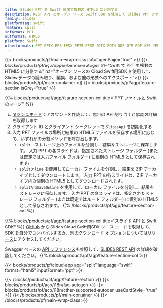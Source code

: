 ```yaml
---
title: Slides PPT を Swift 経由で複数の HTML5 に分割する
description: REST API とオープン ソース Swift SDK を使用して Slides PPT ファイルを HTML5 スライドに分割する
family: slides
platformtag: swift
feature: split
informat: PPT
outformat: HTML5
platform: Swift
otherformats: PPT PPTX PPS PPSX PPTM PPSM POTX POTM ODP OTP PDF XPS JPEG PNG BMP TIFF SVG MD GIF XAML
---
```


{{< blocks/products/pf/main-wrap-class isAutogenPage="true" >}}
{{< blocks/products/pf/agp/upper-banner-autogen h1="Swift で PPT を複数の HTML5 に分割する" h2="オープン ソースの Cloud Swift用SDK を使用して、Slides データの読み取り、編集、および他の形式へのエクスポート">}}
{{< blocks/products/pf/main-container >}}
{{< blocks/products/pf/agp/feature-section isGrey="true" >}}

{{% blocks/products/pf/agp/feature-section-col title="PPT ファイルと Swift のマージ" %}}
1. <a href="https://dashboard.aspose.cloud/">ダッシュボード</a>でアカウントを作成して、無料の API 割り当てと承認の詳細を取得します
1. クライアント ID とクライアント シークレットで ```SlidesApi``` を初期化する
1. 入力 PPT ファイルの場所と結果の HTML5 ファイルを保存する場所に応じて、いずれかの分割メソッドを呼び出します。
    - ```split```、ストレージ上のファイルを分割し、結果をストレージに保存します。 入力 PPT の各スライドは、指定されたストレージ フォルダー (または既定では入力ファイル フォルダー) に個別の HTML5 として保存されます。
    - ```splitOnline``` を使用してローカル ファイルを分割し、結果を ZIP アーカイブとしてダウンロードします。 入力 PPT の各スライドは、ZIP アーカイブ内の個別の HTML5 としてダウンロードされます。
    - ```splitAndSaveOnline``` を使用して、ローカル ファイルを分割し、結果をストレージに保存します。 入力 PPT の各スライドは、指定されたストレージ フォルダー (または既定ではルート フォルダー) に個別の HTML5 として保存されます。
{{% /blocks/products/pf/agp/feature-section-col %}}

{{% blocks/products/pf/agp/feature-section-col title="スライド API と Swift SDK" %}}
[GitHub](https://github.com/aspose-slides-cloud/aspose-slides-cloud-swift) から Slides Cloud Swift用SDK ソース コードを取得して、SDK を自分でコンパイルするか、別のダウンロード オプションについては[リリース](https://releases.aspose.cloud/)にアクセスしてください。

Swagger ベースの [API リファレンス](https://apireference.aspose.cloud/slides/)も参照して、[SLIDES REST API](https://products.aspose.cloud/slides/curl/) の詳細を確認してください。
{{% /blocks/products/pf/agp/feature-section-col %}}

{{< blocks/products/pf/cloud-app app="split" language="swift" format="html5" inputFormat="ppt" >}}

{{< /blocks/products/pf/agp/feature-section >}}
{{< blocks/products/pf/agp/i18n/faq-autogen >}}
{{< blocks/products/pf/agp/i18n/other-supported-autogen useCardStyle="true" >}}
{{< /blocks/products/pf/main-container >}}
{{< /blocks/products/pf/main-wrap-class >}}